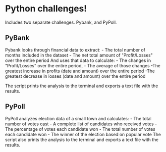 # Python challenges! 
Includes two separate challenges.
Pybank, and PyPoll.

## PyBank
Pybank looks through financial data to extract:
    - The total number of months included in the dataset
    - The net total amount of "Profit/Losses" over the entire period
And uses that data to calculate: 
    - The changes in "Profit/Losses" over the entire period, 
    - The average of those changes
    -The greatest increase in profits (date and amount) over the entire period
    -The greatest decrease in losses (date and amount) over the entire period

The script prints the analysis to the terminal and exports a text file with the results.
## PyPoll
PyPoll analyzes election data of a small town and calculates:
    - The total number of votes cast
    - A complete list of candidates who received votes
    - The percentage of votes each candidate won
    - The total number of votes each candidate won
    - The winner of the election based on popular vote
The script also prints the analysis to the terminal and exports a text file with the results.